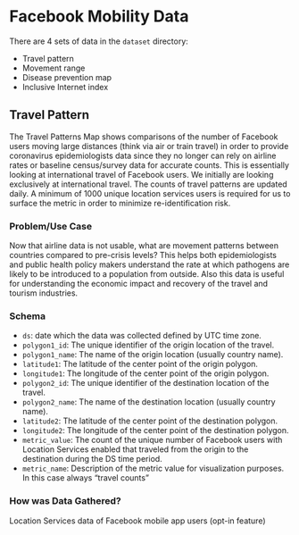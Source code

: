 # Facebook Mobility Data

There are 4 sets of data in the `dataset` directory:
- Travel pattern
- Movement range
- Disease prevention map
- Inclusive Internet index

## Travel Pattern
The Travel Patterns Map shows comparisons of the number of Facebook users moving large distances (think via air or train travel) in order to provide coronavirus epidemiologists data since they no longer can rely on airline rates or baseline census/survey data for accurate counts. This is essentially looking at international travel of Facebook users. We initially are looking exclusively at international travel. The counts of travel patterns are updated daily. A minimum of 1000 unique location services users is required for us to surface the metric in order to minimize re-identification risk. 

### Problem/Use Case
Now that airline data is not usable, what are movement patterns between countries compared to pre-crisis levels?  This helps both epidemiologists and public health policy makers understand the rate at which pathogens are likely to be introduced to a population from outside. Also this data is useful for understanding the economic impact and recovery of the travel and tourism industries. 

### Schema
- `ds`: date which the data was collected defined by UTC time zone.	
- `polygon1_id`: The unique identifier of the origin location of the travel.
- `polygon1_name`: The name of the origin location (usually country name).	
- `latitude1`: The latitude of the center point of the origin polygon.	
- `longitude1`: The longitude of the center point of the origin polygon.
- `polygon2_id`: The unique identifier of the destination location of the travel. 
- `polygon2_name`: The name of the destination location (usually country name).	
- `latitude2`: The latitude of the center point of the destination polygon.
- `longitude2`: The longitude of the center point of the destination polygon.
- `metric_value`: The count of the unique number of Facebook users with Location Services enabled that traveled from the origin to the destination during the DS time period. 
- `metric_name`: Description of the metric value for visualization purposes. In this case always “travel counts”

### How was Data Gathered?
Location Services data of Facebook mobile app users (opt-in feature)
